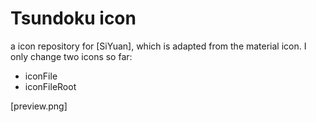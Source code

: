 # Tsundoku icon
 a icon repository for [SiYuan], which is adapted from the material icon.
 I only change two icons so far:
 - iconFile
 - iconFileRoot

 [preview.png]
